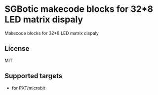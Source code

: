 # SGBotic makecode blocks for  32*8 LED matrix dispaly

Makecode blocks for 32*8 LED matrix dispaly

## License

MIT

## Supported targets

* for PXT/microbit
